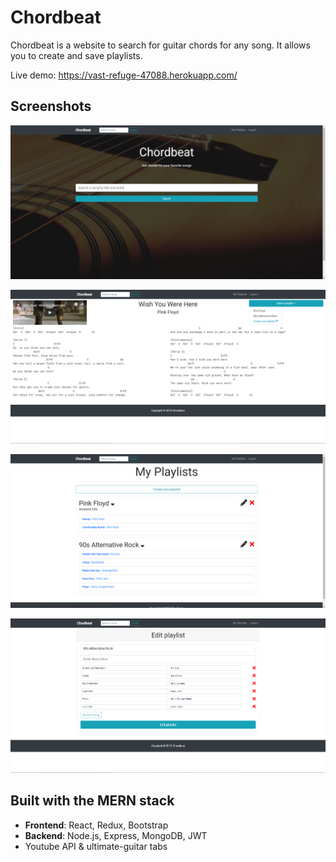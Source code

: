 # Chordbeat

Chordbeat is a website to search for guitar chords for any song. It allows you to create and save playlists.

Live demo: https://vast-refuge-47088.herokuapp.com/

## Screenshots

![Landing](/screenshots/Landing.jpg?raw=true 'Landing page')

![Song](/screenshots/Song.jpg?raw=true 'Tabs for a searched song')

![Playlists](/screenshots/Playlists.jpg?raw=true 'My Playlists')

![EditPlaylist](/screenshots/EditPlaylist.jpg?raw=true 'Edit playlist')

## Built with the MERN stack

- **Frontend**: React, Redux, Bootstrap
- **Backend**: Node.js, Express, MongoDB, JWT
- Youtube API & ultimate-guitar tabs
